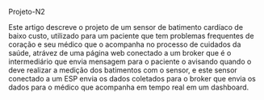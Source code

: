 Projeto-N2

Este artigo descreve o projeto de um sensor de batimento cardíaco de baixo custo, utilizado para um paciente que tem problemas frequentes de coração e seu médico que o acompanha no processo de cuidados da saúde, atrávez de uma página web conectado a um broker que é o intermediário que envia mensagem para o paciente o avisando quando o deve realizar a medição dos batimentos com o sensor, e este sensor conectado a um ESP envia os dados coletados para o broker que envia os dados para o médico que acompanha em tempo real em um dashboard.
